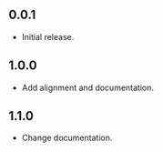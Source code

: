 ## 0.0.1

- Initial release.

## 1.0.0

- Add alignment and documentation.

## 1.1.0

- Change documentation.
